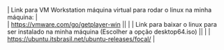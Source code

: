 | Link para VM Workstation máquina virtual para rodar o linux na minha máquina: |                                                              
| https://vmware.com/go/getplayer-win                                           ||                                                                                               |
| Link para baixar o linux para ser instalado na minha máquina (Escolher a opção desktop64.iso) ||                                                                              |
| https://ubuntu.itsbrasil.net/ubuntu-releases/focal/          |

